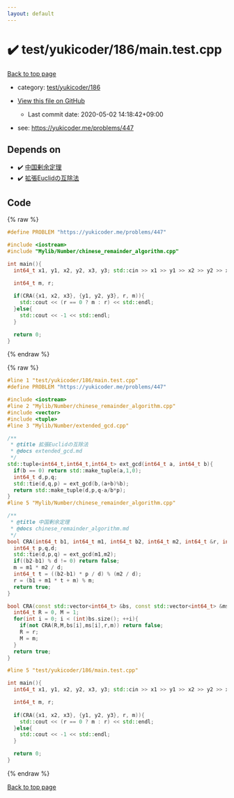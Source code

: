 ```yaml
---
layout: default
---
```


<!-- mathjax config similar to math.stackexchange -->
<script type="text/javascript" async
  src="https://cdnjs.cloudflare.com/ajax/libs/mathjax/2.7.5/MathJax.js?config=TeX-MML-AM_CHTML">
</script>
<script type="text/x-mathjax-config">
  MathJax.Hub.Config({
    TeX: { equationNumbers: { autoNumber: "AMS" }},
    tex2jax: {
      inlineMath: [ ['$','$'] ],
      processEscapes: true
    },
    "HTML-CSS": { matchFontHeight: false },
    displayAlign: "left",
    displayIndent: "2em"
  });
</script>

<script type="text/javascript" src="https://cdnjs.cloudflare.com/ajax/libs/jquery/3.4.1/jquery.min.js"></script>
<script src="https://cdn.jsdelivr.net/npm/jquery-balloon-js@1.1.2/jquery.balloon.min.js" integrity="sha256-ZEYs9VrgAeNuPvs15E39OsyOJaIkXEEt10fzxJ20+2I=" crossorigin="anonymous"></script>
<script type="text/javascript" src="../../../../assets/js/copy-button.js"></script>
<link rel="stylesheet" href="../../../../assets/css/copy-button.css" />


# :heavy_check_mark: test/yukicoder/186/main.test.cpp

<a href="../../../../index.html">Back to top page</a>

* category: <a href="../../../../index.html#0bd636f7c7da7cc28e18f9f04b1f4152">test/yukicoder/186</a>
* <a href="{{ site.github.repository_url }}/blob/master/test/yukicoder/186/main.test.cpp">View this file on GitHub</a>
    - Last commit date: 2020-05-02 14:18:42+09:00


* see: <a href="https://yukicoder.me/problems/447">https://yukicoder.me/problems/447</a>


## Depends on

* :heavy_check_mark: <a href="../../../../library/Mylib/Number/chinese_remainder_algorithm.cpp.html">中国剰余定理</a>
* :heavy_check_mark: <a href="../../../../library/Mylib/Number/extended_gcd.cpp.html">拡張Euclidの互除法</a>


## Code

<a id="unbundled"></a>
{% raw %}
```cpp
#define PROBLEM "https://yukicoder.me/problems/447"

#include <iostream>
#include "Mylib/Number/chinese_remainder_algorithm.cpp"

int main(){
  int64_t x1, y1, x2, y2, x3, y3; std::cin >> x1 >> y1 >> x2 >> y2 >> x3 >> y3;

  int64_t m, r;
  
  if(CRA({x1, x2, x3}, {y1, y2, y3}, r, m)){
    std::cout << (r == 0 ? m : r) << std::endl;
  }else{
    std::cout << -1 << std::endl;
  }

  return 0;
}

```
{% endraw %}

<a id="bundled"></a>
{% raw %}
```cpp
#line 1 "test/yukicoder/186/main.test.cpp"
#define PROBLEM "https://yukicoder.me/problems/447"

#include <iostream>
#line 2 "Mylib/Number/chinese_remainder_algorithm.cpp"
#include <vector>
#include <tuple>
#line 3 "Mylib/Number/extended_gcd.cpp"

/**
 * @title 拡張Euclidの互除法
 * @docs extended_gcd.md
 */
std::tuple<int64_t,int64_t,int64_t> ext_gcd(int64_t a, int64_t b){
  if(b == 0) return std::make_tuple(a,1,0);
  int64_t d,p,q;
  std::tie(d,q,p) = ext_gcd(b,(a+b)%b);
  return std::make_tuple(d,p,q-a/b*p);
}
#line 5 "Mylib/Number/chinese_remainder_algorithm.cpp"

/**
 * @title 中国剰余定理
 * @docs chinese_remainder_algorithm.md
 */
bool CRA(int64_t b1, int64_t m1, int64_t b2, int64_t m2, int64_t &r, int64_t &m){
  int64_t p,q,d;
  std::tie(d,p,q) = ext_gcd(m1,m2);
  if((b2-b1) % d != 0) return false;
  m = m1 * m2 / d;
  int64_t t = ((b2-b1) * p / d) % (m2 / d);
  r = (b1 + m1 * t + m) % m;
  return true;
}

bool CRA(const std::vector<int64_t> &bs, const std::vector<int64_t> &ms, int64_t &r, int64_t &m){
  int64_t R = 0, M = 1;
  for(int i = 0; i < (int)bs.size(); ++i){
    if(not CRA(R,M,bs[i],ms[i],r,m)) return false;
    R = r;
    M = m;
  }
  return true;
}

#line 5 "test/yukicoder/186/main.test.cpp"

int main(){
  int64_t x1, y1, x2, y2, x3, y3; std::cin >> x1 >> y1 >> x2 >> y2 >> x3 >> y3;

  int64_t m, r;
  
  if(CRA({x1, x2, x3}, {y1, y2, y3}, r, m)){
    std::cout << (r == 0 ? m : r) << std::endl;
  }else{
    std::cout << -1 << std::endl;
  }

  return 0;
}

```
{% endraw %}

<a href="../../../../index.html">Back to top page</a>

